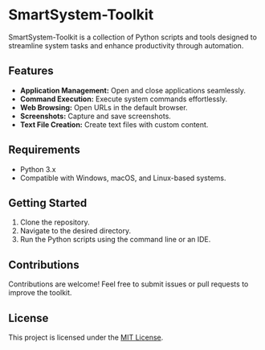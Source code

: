 # SmartSystem-Toolkit

SmartSystem-Toolkit is a collection of Python scripts and tools designed to streamline system tasks and enhance productivity through automation.

## Features

- **Application Management:** Open and close applications seamlessly.
- **Command Execution:** Execute system commands effortlessly.
- **Web Browsing:** Open URLs in the default browser.
- **Screenshots:** Capture and save screenshots.
- **Text File Creation:** Create text files with custom content.

## Requirements

- Python 3.x
- Compatible with Windows, macOS, and Linux-based systems.

## Getting Started

1. Clone the repository.
2. Navigate to the desired directory.
3. Run the Python scripts using the command line or an IDE.

## Contributions

Contributions are welcome! Feel free to submit issues or pull requests to improve the toolkit.

## License

This project is licensed under the [MIT License](LICENSE).
